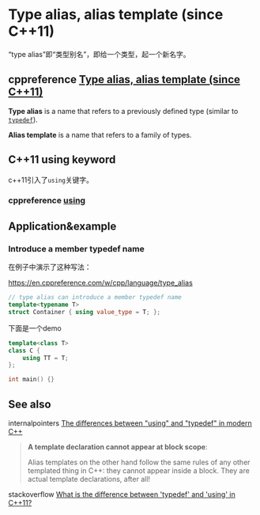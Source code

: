 # Type alias, alias template (since C++11) 

“type alias”即“类型别名”，即给一个类型，起一个新名字。

## cppreference [Type alias, alias template (since C++11)](https://en.cppreference.com/w/cpp/language/type_alias)

**Type alias** is a name that refers to a previously defined type (similar to [`typedef`](https://en.cppreference.com/w/cpp/language/typedef)).

**Alias template** is a name that refers to a family of types.



## C++11 using keyword

c++11引入了`using`关键字。

### cppreference  [using](https://en.cppreference.com/w/cpp/keyword/using)

## Application&example

###  Introduce a member typedef name

在例子中演示了这种写法：

https://en.cppreference.com/w/cpp/language/type_alias

```c++
// type alias can introduce a member typedef name
template<typename T>
struct Container { using value_type = T; };
```

下面是一个demo

```c++
template<class T>
class C {
    using TT = T;
};

int main() {}
```



## See also

internalpointers [The differences between "using" and "typedef" in modern C++](https://www.internalpointers.com/post/differences-between-using-and-typedef-modern-c)

> **A template declaration cannot appear at block scope**: 
>
> Alias templates on the other hand follow the same rules of any other templated thing in C++: they cannot appear inside a block. They are actual template declarations, after all!

stackoverflow [What is the difference between 'typedef' and 'using' in C++11?](https://stackoverflow.com/questions/10747810/what-is-the-difference-between-typedef-and-using-in-c11)

